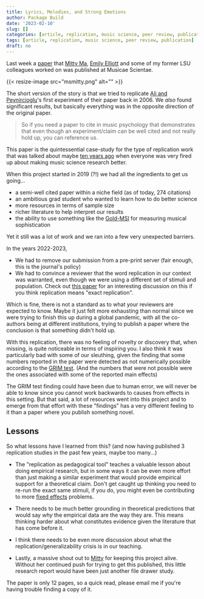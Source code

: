 ```yaml
---
title: Lyrics, Melodies, and Strong Emotions
author: Package Build
date: '2023-02-10'
slug: []
categories: [article, replication, music science, peer review, publication]
tags: [article, replication, music science, peer review, publication]
draft: no
---
```


Last week a [paper](https://journals.sagepub.com/doi/abs/10.1177/10298649221149109) that [Mitty Ma](https://twitter.com/Zaubermt), [Emily Elliott](https://twitter.com/LSUemily) and some of my former LSU colleagues worked on was published at Musicae Scientae.

{{< resize-image src="msmitty.png" alt="" >}}

The short version of the story is that we tried to replicate [Ali and Peynircioglu](https://journals.sagepub.com/doi/pdf/10.1177/0305735606067168?casa_token=4Ns8p5LXlpMAAAAA:EpZ9gDvGHZHEByZ2cOzxZ1T88qBBY1QHEdC7Hl6vKGL365WtvM6RQ-Z6DaipTs-HkwwE3PXFqfrB7g)'s first experiment of their paper back in 2006.
We _also_ found significant results, but basically everything was in the opposite direction of the original paper.

> So if you need a paper to cite in music psychology that demonstrates that even though an experiment/claim can be well cited and not really hold up, you can reference us.

This paper is the quintessential case-study for the type of replication work that was talked about maybe [ten years ago](https://psycnet.apa.org/record/2013-32433-002) when everyone was very fired up about making music science research better.

When this project started in 2019 (?!) we had all the ingredients to get us going...

* a semi-well cited paper within a niche field (as of today, 274 citations)
* an ambitious grad student who wanted to learn how to do better science
* more resources in terms of sample size 
* richer literature to help interpret our results
* the ability to use something like the [Gold-MSI](https://shiny.gold-msi.org/gmsi_toplevel/) for measuring musical sophistication 

Yet it still was a lot of work and we ran into a few very unexpected barriers.

In the years 2022-2023, 

* We had to remove our submission from a pre-print server (fair enough, this is the journal's policy)
* We had to convince a reviewer that the word replication in our context was warranted, even though we were using a different set of stimuli and population. Check out [this paper](https://journals.plos.org/plosbiology/article?id=10.1371/journal.pbio.3000691) for an interesting discussion on this if you think replication means "exact replication".

Which is fine, there is not a standard as to what your reviewers are expected to know.
Maybe it just felt more exhausting than normal since we were trying to finish this up during a global pandemic, with all the co-authors being at different institutions, trying to publish a paper where the conclusion is that something didn't hold up. 

With this replication, there was no feeling of novelty or discovery that, when missing, is quite noticeable in terms of inspiring you.
I also think it was particularly bad with some of our sleuthing, given the finding that some numbers reported in the paper were detected as not numerically possible according to the [GRIM test](https://journals.sagepub.com/doi/pdf/10.1177/1948550616673876?casa_token=33IeCUW4ZjUAAAAA:_WC71hfF20uq3_yhSl9bCsxqIw0AClX7O9k3jXe9TZQpSX_Ho7R7f38HyketQQF030DGGMLiOOiF0Q).
(And the numbers that were not possible were the ones associated with some of the reported main effects)

The GRIM test finding could have been due to human error, we will never be able to know since you cannot work backwards to causes from effects in this setting.
But that said, a lot of resources went into this project and to emerge from that effort with these "findings" has a very different feeling to it than a paper where you publish something novel. 

## Lessons

So what lessons have I learned from this? (and now having published 3 replication studies in the past few years, maybe too many...)

* The "replication as pedagogical tool" teaches a valuable lesson about doing empirical research, but in some ways it can be even more effort than just making a similar experiment that would provide empirical support for a theoretical claim. Don't get caught up thinking you need to re-run the exact same stimuli, if you do, you might even be contributing to more [fixed effects](https://www.cambridge.org/core/journals/behavioral-and-brain-sciences/article/abs/generalizability-crisis/AD386115BA539A759ACB3093760F4824) problems. 

* There needs to be much better grounding in theoretical predictions that would say _why_ the empirical data are the way they are. This means thinking harder about what constitutes evidence given the literature that has come before it.  

* I think there needs to be even more discussion about what the replication/generalizability crisis is in our teaching. 

* Lastly, a massive shout out to [Mitty](https://twitter.com/Zaubermt) for keeping this project alive. Without her continued push for trying to get this published, this little research report would have been just another file drawer study.

The paper is only 12 pages, so a quick read, please email me if you're having trouble finding a copy of it. 

